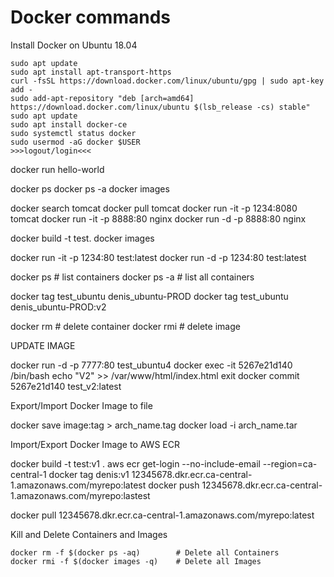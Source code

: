 # Docker commands

Install Docker on Ubuntu 18.04

```
sudo apt update
sudo apt install apt-transport-https
curl -fsSL https://download.docker.com/linux/ubuntu/gpg | sudo apt-key add -
sudo add-apt-repository "deb [arch=amd64] https://download.docker.com/linux/ubuntu $(lsb_release -cs) stable"
sudo apt update
sudo apt install docker-ce
sudo systemctl status docker
sudo usermod -aG docker $USER
>>>logout/login<<<
```

docker run hello-world

docker ps
docker ps -a
docker images


docker search tomcat
docker pull tomcat
docker run -it -p 1234:8080 tomcat
docker run -it -p 8888:80 nginx
docker run -d -p 8888:80 nginx



docker build -t test.
docker images

docker run -it  -p 1234:80  test:latest
docker run -d -p  1234:80  test:latest

docker  ps     # list containers
docker  ps -a  # list all containers

docker tag test_ubuntu denis_ubuntu-PROD
docker tag  test_ubuntu denis_ubuntu-PROD:v2

docker rm   # delete container
docker rmi  # delete image

UPDATE IMAGE

docker run -d -p 7777:80 test_ubuntu4
docker exec -it 5267e21d140 /bin/bash
echo "V2" >> /var/www/html/index.html
exit
docker commit 5267e21d140 test_v2:latest

Export/Import Docker Image to file

docker save image:tag > arch_name.tag
docker load -i arch_name.tar


Import/Export Docker Image to AWS ECR

docker build -t test:v1 .
aws ecr get-login --no-include-email --region=ca-central-1 
docker tag  denis:v1  12345678.dkr.ecr.ca-central-1.amazonaws.com/myrepo:latest
docker push 12345678.dkr.ecr.ca-central-1.amazonaws.com/myrepo:lastest

docker pull 12345678.dkr.ecr.ca-central-1.amazonaws.com/myrepo:latest


 Kill and Delete Containers and Images
```
docker rm -f $(docker ps -aq)        # Delete all Containers
docker rmi -f $(docker images -q)    # Delete all Images
```
